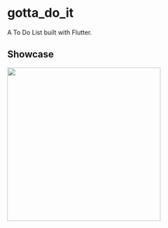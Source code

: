 # gotta_do_it

A To Do List built with Flutter.

## Showcase

<img src="demo_video.gif" width="350"></a>
